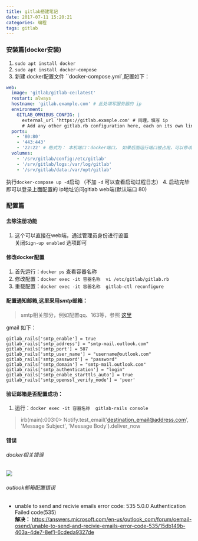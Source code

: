 ```yaml
---
title: gitlab搭建笔记
date: 2017-07-11 15:20:21
categories: 编程
tags: gitlab
---
```


### 安装篇(docker安装)
1. `sudo apt install docker`
2. `sudo apt install docker-compose`
3. 新建 docker配置文件 ``docker-compose.yml`,配置如下：  
<!-- more -->
```yml
web:
  image: 'gitlab/gitlab-ce:latest'
  restart: always
  hostname: 'gitlab.example.com' # 此处填写服务器的 ip
  environment:
    GITLAB_OMNIBUS_CONFIG: |
      external_url 'https://gitlab.example.com' # 同理，填写 ip
      # Add any other gitlab.rb configuration here, each on its own line
  ports:
    - '80:80'
    - '443:443'
    - '22:22' # 格式为： 本机端口：docker端口， 如果后面运行端口被占用，可以修改此处配置
  volumes:
    - '/srv/gitlab/config:/etc/gitlab'
    - '/srv/gitlab/logs:/var/log/gitlab'
    - '/srv/gitlab/data:/var/opt/gitlab'
```
  执行`docker-compose up -d`启动 （不加 `-d` 可以查看启动过程日志）
4. 启动完毕即可以登录上面配置的 ip地址访问gitlab web端(默认端口 80)

### 配置篇
#### 去除注册功能
1. 这个可以直接在web端，通过管理员身份进行设置  
关闭`Sign-up enabled` 选项即可

#### 修改docker配置　　
1. 首先运行：`docker ps` 查看容器名称   
2. 修改配置：`docker exec -it 容器名称  vi /etc/gitlab/gitlab.rb`  
3. 重载配置：`docker exec -it 容器名称  gitlab-ctl reconfigure`  

#### 配置通知邮箱,这里采用*smtp*邮箱： 
> smtp相关部分，例如配置qq、163等，参照 [这里](https://docs.gitlab.com.cn/omnibus/settings/smtp.html#outlook)  
    
gmail 如下：  
```
gitlab_rails['smtp_enable'] = true
gitlab_rails['smtp_address'] = "smtp-mail.outlook.com"
gitlab_rails['smtp_port'] = 587
gitlab_rails['smtp_user_name'] = "username@outlook.com"
gitlab_rails['smtp_password'] = "password"
gitlab_rails['smtp_domain'] = "smtp-mail.outlook.com"
gitlab_rails['smtp_authentication'] = "login"
gitlab_rails['smtp_enable_starttls_auto'] = true
gitlab_rails['smtp_openssl_verify_mode'] = 'peer'
```
#### 验证邮箱是否配置成功：
1. 运行：`docker exec -it 容器名称  gitlab-rails console`  
> irb(main):003:0> Notify.test_email('destination_email@address.com', 'Message Subject', 'Message Body').deliver_now

#### 错误
###### docker相关错误
![](docker-compose.png)

###### outlook邮箱配置错误
- unable to send and recivie emails error code: 535 5.0.0 Authentication Failed code(535)  
**解决：** https://answers.microsoft.com/en-us/outlook_com/forum/oemail-osend/unable-to-send-and-recivie-emails-error-code-535/15db149b-403a-4de7-8ef1-6cdeda9327de
